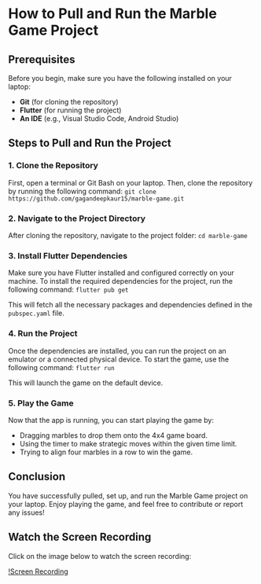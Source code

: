 # How to Pull and Run the Marble Game Project

## Prerequisites
Before you begin, make sure you have the following installed on your laptop:
- **Git** (for cloning the repository)
- **Flutter** (for running the project)
- **An IDE** (e.g., Visual Studio Code, Android Studio)

## Steps to Pull and Run the Project

### 1. Clone the Repository
First, open a terminal or Git Bash on your laptop. Then, clone the repository by running the following command:
```git clone https://github.com/gagandeepkaur15/marble-game.git```


### 2. Navigate to the Project Directory
After cloning the repository, navigate to the project folder:
```cd marble-game```


### 3. Install Flutter Dependencies
Make sure you have Flutter installed and configured correctly on your machine. To install the required dependencies for the project, run the following command:
```flutter pub get```


This will fetch all the necessary packages and dependencies defined in the `pubspec.yaml` file.

### 4. Run the Project
Once the dependencies are installed, you can run the project on an emulator or a connected physical device. To start the game, use the following command:
```flutter run```


This will launch the game on the default device.

### 5. Play the Game
Now that the app is running, you can start playing the game by:
- Dragging marbles to drop them onto the 4x4 game board.
- Using the timer to make strategic moves within the given time limit.
- Trying to align four marbles in a row to win the game.

## Conclusion
You have successfully pulled, set up, and run the Marble Game project on your laptop. Enjoy playing the game, and feel free to contribute or report any issues!

## Watch the Screen Recording

Click on the image below to watch the screen recording:

[!Screen Recording](https://github.com/gagandeepkaur15/marble-game/blob/master/assets/screen_recording.mp4)
